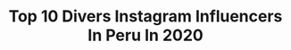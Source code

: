 ---
title: Top 10 Divers Instagram Influencers In Peru In 2020
description: >-
  Find top divers Instagram influencers in Peru in 2020. Most popular hashtags: #peru #instapic #instagood #latina.
platform: Instagram
hits: 29
text_top: See the best Instagram influencers on inBeat.
text_bottom: Our database holds 29 Instagram influencers like this in Peru for you to collaborate.
profiles:
  - username: "alexandramendezof"
    fullname: >-
      Alexandra
    bio: >-
      🇻🇪 Soy feliz en bikini😁 CONTRATOSYPUBLICIDAD⤵️ Alexandramendezof.2312@gmail.com MÁS DIVERSIÓN EN MI ONLYFANS👇🏽🔥
    location: "Peru"
    followers: 810264
    engagement: 270
    commentsToLikes: 0.008852
    id: ckap5ud7nd7c00i784ml1h6c1
    verified: true
    hashtags: "#onlyfan, #bumbumup, #onlyfangirl, #onlygirls"
  - username: "bryanthealpinist"
    fullname: >-
      Bryan Mestre
    bio: >-
      @zodiacmilproofficial Special Application Technics instructor 🚤 @scarpafrance @barrabes.ski.mountain athlete 🧗🏻 Paraglider 🪂 Diver 🤿 Explorer 🛫 MP👮‍♂️
    location: "Peru"
    followers: 25929
    engagement: 217
    commentsToLikes: 0.009166
    id: ck55ntoy36y9q0i111n4lqlq7
    verified: false
    hashtags: "#outdoors, #alpinism, #explorer, #rhib"
  - username: "mohsinkazmitakespictures"
    fullname: >-
      Mohsin Kazmi
    bio: >-
      Conservationist• Junglekeeper• Food Trucker• Millennial • Happy in the presence of (Bio)diversity. @tamanduaexpeditions @junglekeepers @thepakalachian
    location: "Peru"
    followers: 29586
    engagement: 100
    commentsToLikes: 0.013971
    id: ck0u7nwlj56it0i195xbvaxf4
    verified: false
    hashtags: ""
  - username: "sadithtapia_"
    fullname: >-
      Sᥲᑯɩtᖾ 🌼🐠
    bio: >-
      22 🦋 Fisioterapeuta en formación Interna en musculoesquelético del HNCH ❤ Sé feliz y brillaras ✨ Canceriana 🦀 #tiktok sadithtapia 💕 baile y diversión
    location: "Peru"
    followers: 2456
    engagement: 4338
    commentsToLikes: 0.039224
    id: ckf5ut93um86g0j23cd13a6sb
    verified: false
    hashtags: "#sdvlikes, #chuvadelikes, #l4l, #seguedevolta"
  - username: "tatianadiaz.29"
    fullname: >-
      Tatiana Díaz
    bio: >-
      Tatiana Diaz 💎👩‍⚕️👩‍⚕️ TikTok @tatianadiaz.29
    location: "Peru"
    followers: 29625
    engagement: 1289
    commentsToLikes: 0.054635
    id: ck13azijgsy9r0i19la6qx3la
    verified: false
    hashtags: "#paisajes, #abrigos, #viajaresvivir, #cuarentena"
  - username: "steveromeroalvarado"
    fullname: >-
      Steve Romero Alvarado
    bio: >-
      📺 Conductor de #ChapaTusTabas 🎤 Reportero de @latina.pe 🎓 Bachiller por la @unmsm_ ✉️ jsromeroa@gmail.com Alienta desde casa ➡️ https://bit.ly/2Yceulj
    location: "Peru"
    followers: 30525
    engagement: 538
    commentsToLikes: 0.034344
    id: ck8tduxjj4v1p0j78v9413joc
    verified: false
    hashtags: "#sportsjournalism, #coronavirus, #latina, #covid19"
  - username: "gattinicole"
    fullname: >-
      Nicole Gatti
    bio: >-
      🎙Cantante 🎹🎸Músico 💿@warnermusicmex 2.1 Millones en TIKTOK Nuevo Sencillo 🍀TRÉBOL🍀 ⬇️⬇️⬇️⬇️⬇️⬇️⬇️⬇️⬇️⬇️⬇️ SHEIN 15% code: EBF627
    location: "Peru"
    followers: 115448
    engagement: 566
    commentsToLikes: 0.015561
    id: ck9wdhfldfn790j78g62t7daf
    verified: false
    hashtags: "#cantante, #nicolegatti, #teen, #tiktok"
  - username: "lapozo"
    fullname: >-
      Ethel Pozo
    bio: >-
      • Comunicadora • Conductora de “Mi mamá Cocina mejor que la Tuya ” y “ América Hoy ” • Mamá 24/7 • 📧 contacto@influmedia.pe
    location: "Peru"
    followers: 626794
    engagement: 146
    commentsToLikes: 0.019617
    id: ck55m1iux2yuy0i11dae6l0b0
    verified: true
    hashtags: "#norte, #sefeliz, #blessed, #mood"
  - username: "duiliovr"
    fullname: >-
      ᗪᑌIᒪIO
    bio: >-
      #tenisplayer #modelo #lifestyle #entrepeneur Mr. International Perú 🇵🇪 2018, 🧩: @easyypunto Contratos: duiliovr92@gmail.com Vamos que se puede!
    location: "Peru"
    followers: 269471
    engagement: 147
    commentsToLikes: 0.015239
    id: ckap0k020qn130i787zp90lr0
    verified: true
    hashtags: "#menmodel, #modelohombre, #men, #outfitlove"
  - username: "pasaportedeunartista"
    fullname: >-
      Luis Golding
    bio: >-
      🙋🏼‍♂️Aquí nos estamos reinventando VIDEO: PARIS🇫🇷⬇️
    location: "Peru"
    followers: 5256
    engagement: 549
    commentsToLikes: 0.035533
    id: ckaowsk1wa9ek0i784fxuw5hp
    verified: false
    hashtags: "#travelblogger, #letsgoeverywhere, #happymoments, #traveltheworld"
---